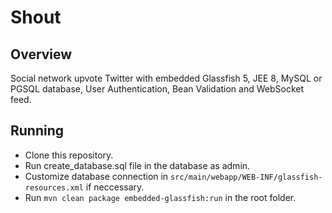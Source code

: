 # Shout

## Overview
Social network upvote Twitter with embedded Glassfish 5, JEE 8, MySQL or PGSQL database, User Authentication, Bean Validation and WebSocket feed.

## Running
* Clone this repository.
* Run create_database.sql file in the database as admin.
* Customize database connection in `src/main/webapp/WEB-INF/glassfish-resources.xml` if neccessary.
* Run `mvn clean package embedded-glassfish:run` in the root folder.
